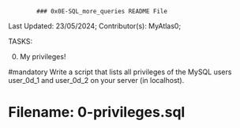 			### 0x0E-SQL_more_queries README File



Last Updated: 23/05/2024;
Contributor(s): MyAtlas0;


TASKS:

0. My privileges!

#mandatory
Write a script that lists all privileges of the MySQL users user_0d_1 and user_0d_2 on your server (in localhost).

# Filename: 0-privileges.sql
